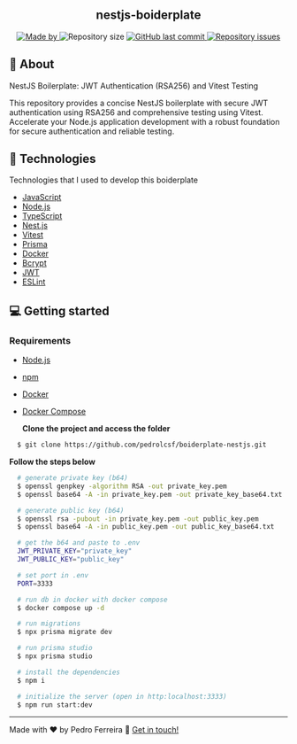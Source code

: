 <h2 align="center">
  <br>
  <strong>nestjs-boiderplate</strong>
</h2>

<p align="center">
  <a href="https://www.linkedin.com/in/pedrolcsf/">
    <img alt="Made by" src="https://img.shields.io/badge/made%20by-Pedro%20Ferreira-gree">
  </a>
  
  <img alt="Repository size" src="https://img.shields.io/github/repo-size/pedrolcsf/boiderplate-nestjs">
  
  <a href="https://github.com/pedrolcsf/boiderplate-nestjs/commits/master">
    <img alt="GitHub last commit" src="https://img.shields.io/github/last-commit/pedrolcsf/boiderplate-nestjs">
  </a>
  
  <a href="https://github.com/pedrolcsf/boiderplate-nestjs/issues">
    <img alt="Repository issues" src="https://img.shields.io/github/issues/pedrolcsf/boiderplate-nestjs">
  </a>
</p>

## 📃 About

NestJS Boilerplate: JWT Authentication (RSA256) and Vitest Testing

This repository provides a concise NestJS boilerplate with secure JWT authentication using RSA256 and comprehensive testing using Vitest. Accelerate your Node.js application development with a robust foundation for secure authentication and reliable testing.

## 🚀 Technologies

Technologies that I used to develop this boiderplate

- [JavaScript]([])
- [Node.js]([https://nodejs.org/en])
- [TypeScript](https://www.typescriptlang.org/)
- [Nest.js]([https://nestjs.com/])
- [Vitest]([https://vitest.dev/])
- [Prisma]([https://www.prisma.io/])
- [Docker]([https://www.docker.com/])
- [Bcrypt]([https://www.npmjs.com/package/bcrypt])
- [JWT]([https://jwt.io/])
- [ESLint]([https://eslint.org/])

## 💻 Getting started

### Requirements

- [Node.js](https://nodejs.org/en/)
- [npm](https://www.npmjs.com/)
- [Docker]([https://www.docker.com/])
- [Docker Compose]([https://www.docker.com/])

  **Clone the project and access the folder**

```bash
  $ git clone https://github.com/pedrolcsf/boiderplate-nestjs.git
```

**Follow the steps below**

```bash
  # generate private key (b64)
  $ openssl genpkey -algorithm RSA -out private_key.pem
  $ openssl base64 -A -in private_key.pem -out private_key_base64.txt

  # generate public key (b64)
  $ openssl rsa -pubout -in private_key.pem -out public_key.pem
  $ openssl base64 -A -in public_key.pem -out public_key_base64.txt

  # get the b64 and paste to .env
  JWT_PRIVATE_KEY="private_key"
  JWT_PUBLIC_KEY="public_key"

  # set port in .env
  PORT=3333

  # run db in docker with docker compose
  $ docker compose up -d

  # run migrations
  $ npx prisma migrate dev

  # run prisma studio
  $ npx prisma studio

  # install the dependencies
  $ npm i

  # initialize the server (open in http:localhost:3333)
  $ npm run start:dev
```

---

Made with ♥ by Pedro Ferreira :wave: [Get in touch!](https://www.linkedin.com/in/pedrolcsf/)
